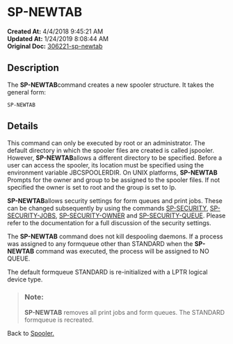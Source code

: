 # SP-NEWTAB

**Created At:** 4/4/2018 9:45:21 AM  
**Updated At:** 1/24/2019 8:08:44 AM  
**Original Doc:** [306221-sp-newtab](https://docs.jbase.com/44205-spooler/306221-sp-newtab)  


## Description 

The **SP-NEWTAB**command creates a new spooler structure. It takes the general form:

```
SP-NEWTAB 
```

### 


## Details 

This command can only be executed by root or an administrator. The default directory in which the spooler files are created is called jspooler. However, **SP-NEWTAB**allows a different directory to be specified. Before a user can access the spooler, its location must be specified using the environment variable JBCSPOOLERDIR. On UNIX platforms, **SP-NEWTAB** Prompts for the owner and group to be assigned to the spooler files. If not specified the owner is set to root and the group is set to lp.

**SP-NEWTAB**allows security settings for form queues and print jobs. These can be changed subsequently by using the commands [SP-SECURITY](306441-untitled-question), [SP-SECURITY-JOBS](306444-untitled-question), [SP-SECURITY-OWNER](306446-untitled-question) and [SP-SECURITY-QUEUE](306443-untitled-question). Please refer to the documentation for a full discussion of the security settings.

The **SP-NEWTAB** command does not kill despooling daemons. If a process was assigned to any formqueue other than STANDARD when the **SP-NEWTAB** command was executed, the process will be assigned to NO QUEUE.

The default formqueue STANDARD is re-initialized with a LPTR logical device type.




> ### Note: 
> 
> **SP-NEWTAB** removes all print jobs and form queues. The STANDARD formqueue is recreated.




Back to [Spooler.](jbase-spooler)
